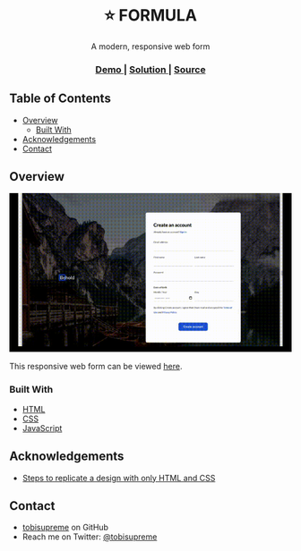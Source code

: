 <h1 align="center">⭐ FORMULA</h1>

<div align="center">
   A modern, responsive web form
</div>

<div align="center">
  <h3>
    <a href="https://tobisupreme.github.io/formula/">
      Demo
    </a>
    <span> | </span>
    <a href="https://github.com/tobisupreme/formula">
      Solution
    </a>
    <span> | </span>
    <a href="https://www.figma.com/file/MwAjrbZhNXmaExzVRvdnum/Behold?node-id=0%3A1">
      Source
    </a>
  </h3>
</div>

<!-- TABLE OF CONTENTS -->

## Table of Contents

- [Overview](#overview)
  - [Built With](#built-with)
- [Acknowledgements](#acknowledgements)
- [Contact](#contact)

<!-- OVERVIEW -->

## Overview

![screen recording](./docs/assets/screenshots/formula.gif)


This responsive web form can be viewed [here](https://tobisupreme.github.io/formula).

### Built With

- [HTML](https://html.com/html5/)
- [CSS](https://www.w3.org/Style/CSS/Overview.en.html)
- [JavaScript](https://www.javascript.com/)

## Acknowledgements

- [Steps to replicate a design with only HTML and CSS](https://devchallenges-blogs.web.app/how-to-replicate-design/)

## Contact

- [tobisupreme](https://github.com/tobisupreme) on GitHub 
- Reach me on Twitter: [@tobisupreme](https://twitter.com/tobisupreme)
